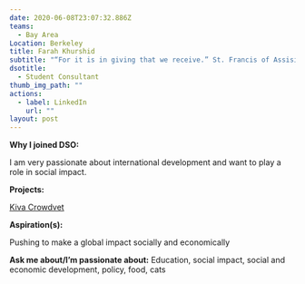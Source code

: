 ```yaml
---
date: 2020-06-08T23:07:32.886Z
teams:
  - Bay Area
Location: Berkeley
title: Farah Khurshid
subtitle: "“For it is in giving that we receive.” St. Francis of Assisi "
dsotitle:
  - Student Consultant
thumb_img_path: ""
actions:
  - label: LinkedIn
    url: ""
layout: post
---
```

**Why I joined DSO:**

I am very passionate about international development and want to play a role in social impact.

**Projects:**

[Kiva Crowdvet](https://www.crowdvet.org/)

**Aspiration(s):**

Pushing to make a global impact socially and economically

**Ask me about/I’m passionate about:** Education, social impact, social and economic development, policy, food, cats
